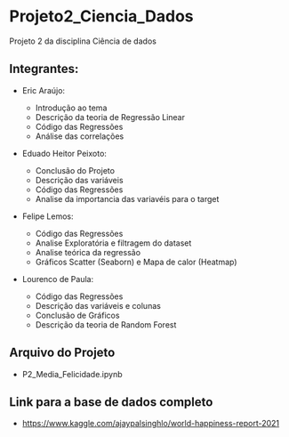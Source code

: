 # Projeto2_Ciencia_Dados
Projeto 2 da disciplina Ciência de dados

## Integrantes: 

- Eric Araújo:
  - Introdução ao tema
  - Descrição da teoria de Regressão Linear
  - Código das Regressões
  - Análise das correlações

- Eduado Heitor Peixoto:
  - Conclusão do Projeto
  - Descrição das variáveis
  - Código das Regressões
  - Analise da importancia das variavéis para o target

- Felipe Lemos:
  - Código das Regressões
  - Analise Exploratória e filtragem do dataset
  - Analise teórica da regressão
  - Gráficos Scatter (Seaborn) e Mapa de calor (Heatmap)

- Lourenco de Paula: 
  - Código das Regressões
  - Descrição das variáveis e colunas 
  - Conclusão de Gráficos
  - Descrição da teoria de Random Forest


## Arquivo do Projeto
- P2_Media_Felicidade.ipynb



## Link para a base de dados completo
- https://www.kaggle.com/ajaypalsinghlo/world-happiness-report-2021

